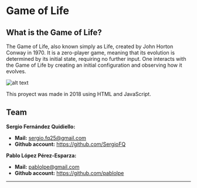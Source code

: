 # Game of Life

## What is the Game of Life?

The Game of Life, also known simply as Life, created by John Horton Conway in 1970. It is a zero-player game, meaning that its evolution is determined by its initial state, requiring no further input. One interacts with the Game of Life by creating an initial configuration and observing how it evolves.

![alt text](https://cdn.discordapp.com/attachments/407616787497091072/735464342903980082/unknown.png)

This proyect was made in 2018 using HTML and JavaScript. 

## Team
**Sergio Fernández Quidiello:**
+ **Mail:** sergio.fq25@gmail.com
+ **Github account:** https://github.com/SergioFQ

**Pablo López Pérez-Esparza:**
+ **Mail:** pablolpe@gmail.com
+ **Github account:** https://github.com/pablolpe

-----
